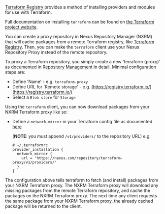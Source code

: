 <!--

    Sonatype Nexus (TM) Open Source Version
    Copyright (c) 2022-present Sonatype, Inc.
    All rights reserved. Includes the third-party code listed at http://links.sonatype.com/products/nexus/oss/attributions.

    This program and the accompanying materials are made available under the terms of the Eclipse Public License Version 1.0,
    which accompanies this distribution and is available at http://www.eclipse.org/legal/epl-v10.html.

    Sonatype Nexus (TM) Professional Version is available from Sonatype, Inc. "Sonatype" and "Sonatype Nexus" are trademarks
    of Sonatype, Inc. Apache Maven is a trademark of the Apache Software Foundation. M2eclipse is a trademark of the
    Eclipse Foundation. All other trademarks are the property of their respective owners.

-->


[Terraform Registry](https://registry.terraform.io/) provides a method of installing providers and modules for use with Terraform.


Full documentation on installing `terraform` can be found on [the Terraform project website](https://www.terraform.io/).


You can create a proxy repository in Nexus Repository Manager (NXRM) that will cache packages from a remote Terraform registry, like
[Terraform Registry](https://registry.terraform.io/). Then, you can make the `terraform` client use your Nexus Repository Proxy 
instead of the remote repository.
 
To proxy a Terraform repository, you simply create a new 'terraform (proxy)' as documented in 
[Repository Management](https://help.sonatype.com/repomanager3/nexus-repository-administration/repository-management) in
detail. Minimal configuration steps are:

- Define 'Name' - e.g. `terraform-proxy`
- Define URL for 'Remote storage' - e.g. [https://registry.terraform.io/](https://registry.terraform.io/)
- Select a `Blob store` for `Storage`

Using the `terraform` client, you can now download packages from your NXRM Terraform proxy like so:

- Define a `network-mirror` in your Terraform config file as documented [here](https://www.terraform.io/cli/config/config-file#provider-installation)

  (**NOTE**: you must append `/v1/providers/` to the repository URL) e.g.
  ```
  # ~/.terraformrc
  provider_installation {
    network_mirror {
      url = "https://nexus.com/repository/terraform-proxy/v1/providers/"
    }
  }
  ```
    
The configuration above tells terraform to fetch (and install) packages from your NXRM Terraform proxy. The NXRM Terraform proxy will 
download any missing packages from the remote Terraform repository, and cache the packages on the NXRM Terraform proxy.
The next time any client requests the same package from your NXRM Terraform proxy, the already cached package will
be returned to the client.

